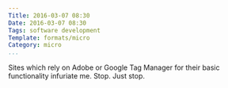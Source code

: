 ```yaml
---
Title: 2016-03-07 08:30
Date: 2016-03-07 08:30
Tags: software development
Template: formats/micro
Category: micro
...
```


Sites which rely on Adobe or Google Tag Manager for their basic functionality infuriate me. Stop. Just stop.
